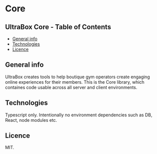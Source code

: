 # Core

## UltraBox Core - Table of Contents
* [General info](#general-info)
* [Technologies](#technologies)
* [Licence](#licence)

## General info
UltraBox creates tools to help boutique gym operators create engaging online experiences for their members. This is the Core library, which containes code usable across all server and client environments. 

## Technologies

Typescript only. Intentionally no environment dependencies such as DB, React, node modules etc. 

## Licence

MIT.




